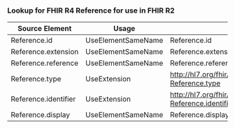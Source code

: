 ### Lookup for FHIR R4 Reference for use in FHIR R2

| Source Element | Usage | Target |
| -------------- | ----- | ------ |
| Reference.id | UseElementSameName | Reference.id |
| Reference.extension | UseElementSameName | Reference.extension |
| Reference.reference | UseElementSameName | Reference.reference |
| Reference.type | UseExtension | http://hl7.org/fhir/4.0/StructureDefinition/extension-Reference.type |
| Reference.identifier | UseExtension | http://hl7.org/fhir/4.0/StructureDefinition/extension-Reference.identifier |
| Reference.display | UseElementSameName | Reference.display |
